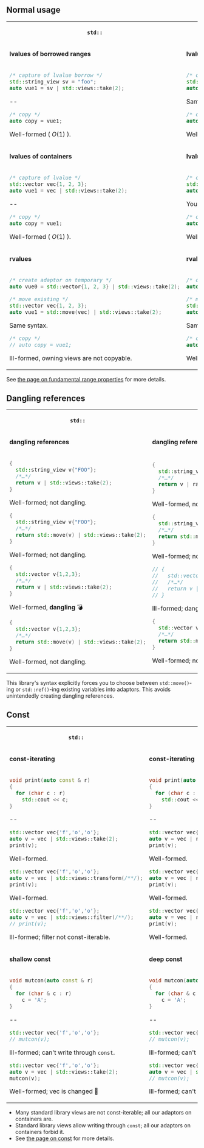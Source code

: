 ## Normal usage


<table>
<tr>
<th>

`std::`

</th>
<th>

`radr::`

</th>
</tr>

<tr>
<td>

**lvalues of borrowed ranges**

</td>
<td>

**lvalues of borrowed ranges**

</td>
</tr>



<tr>

<td>

```cpp
/* capture of lvalue borrow */
std::string_view sv = "foo";
auto vue1 = sv | std::views::take(2);
```

--

```cpp
/* copy */
auto copy = vue1;
```

Well-formed ( $O(1)$ ).


</td>


<td>

```cpp
/* capture of lvalue */
std::string_view sv = "foo";
auto rad2 = sv | radr::take(2);
```

Same syntax.

```cpp
/* copy */
auto copy = rad1;
```

Well-formed ( $O(1)$ ).
</td>
</tr>

<tr>
<td>

**lvalues of containers**

</td>
<td>

**lvalues of containers**

</td>
</tr>

<tr>
<td>

```cpp
/* capture of lvalue */
std::vector vec{1, 2, 3};
auto vue1 = vec | std::views::take(2);
```

--

```cpp
/* copy */
auto copy = vue1;
```

Well-formed ( $O(1)$ ).
</td>
<td>

```cpp
/* capture of lvalue */
std::vector vec{1, 2, 3};
auto rad2 = std::ref(vec) | radr::take(2);
```

You need to use `std::ref()` here!

```cpp
/* copy */
auto copy = rad1;
```

Well-formed ( $O(1)$ ).
</td>
</tr>

<tr>
<td>

**rvalues**

</td>
<td>

**rvalues**

</td>
</tr>

<tr>
<td>

```cpp
/* create adaptor on temporary */
auto vue0 = std::vector{1, 2, 3} | std::views::take(2);

/* move existing */
std::vector vec{1, 2, 3};
auto vue1 = std::move(vec) | std::views::take(2);
```

Same syntax.

```cpp
/* copy */
// auto copy = vue1;
```

Ill-formed, owning views are not copyable.

</td>
<td>

```cpp
/* create adaptor on temporary */
auto rad0 = std::vector{1, 2, 3} | radr::take(2);

/* move existing */
std::vector vec{1, 2, 3};
auto rad1 = std::move(vec) | radr::take(2);
```

Same syntax.

```cpp
/* copy */
auto copy = rad1;
```

Well-formed; our owning adaptors are ( $O(n)$ ).

</td>
</tr>

</table>

See [the page on fundamental range properties](./range_properties.md) for more details.


## Dangling references

<table>
<tr>
<th>

`std::`

</th>
<th>

`radr::`

</th>
</tr>
<tr>
<td>

**dangling references**

</td>
<td>

**dangling references**

</td>
</tr>

<tr>
<td>

```cpp
{
  std::string_view v{"FOO"};
  /*…*/
  return v | std::views::take(2);
}
```

Well-formed; not dangling.

```cpp
{
  std::string_view v{"FOO"};
  /*…*/
  return std::move(v) | std::views::take(2);
}
```

Well-formed; not dangling.

```cpp
{
  std::vector v{1,2,3};
  /*…*/
  return v | std::views::take(2);
}
```

Well-formed, **dangling** 💣

```cpp
{
  std::vector v{1,2,3};
  /*…*/
  return std::move(v) | std::views::take(2);
}
```

Well-formed, not dangling.
</td>

<td>

```cpp
{
  std::string_view v{"FOO"};
  /*…*/
  return v | radr::take(2);
}
```

Well-formed, not dangling.

```cpp
{
  std::string_view v{"FOO"};
  /*…*/
  return std::move(v) | radr::take(2);
}
```

Well-formed; not dangling.

```cpp
// {
//   std::vector v{1,2,3};
//   /*…*/
//   return v | std::views::take(2);
// }
```

Ill-formed; dangling prevented.


```cpp
{
  std::vector v{1,2,3};
  /*…*/
  return std::move(v) | std::views::take(2);
}
```

Well-formed; not dangling.
</td>
</tr>
</table>

This library's syntax explicitly forces you to choose between `std::move()`-ing or `std::ref()`-ing existing variables
into adaptors. This avoids unintendedly creating dangling references.


## Const

<table>
<tr>
<th>

`std::`

</th>
<th>

`radr::`

</th>
</tr>
<tr>
<td>

**const-iterating**

</td>
<td>

**const-iterating**

</td>
</tr>

<tr>
<td>

```cpp
void print(auto const & r)
{
  for (char c : r)
    std::cout << c;
}
```

--

```cpp
std::vector vec{'f','o','o'};
auto v = vec | std::views::take(2);
print(v);
```

Well-formed.

```cpp
std::vector vec{'f','o','o'};
auto v = vec | std::views::transform(/**/);
print(v);
```

Well-formed.

```cpp
std::vector vec{'f','o','o'};
auto v = vec | std::views::filter(/**/);
// print(v);
```

Ill-formed; filter not const-iterable.

</td>

<td>

```cpp
void print(auto const & r)
{
  for (char c : r)
    std::cout << c;
}
```

--

```cpp
std::vector vec{'f','o','o'};
auto v = vec | radr::take(2);
print(v);
```

Well-formed.

```cpp
std::vector vec{'f','o','o'};
auto v = vec | radr::transform(/**/);
print(v);
```

Well-formed.

```cpp
std::vector vec{'f','o','o'};
auto v = vec | radr::filter(/**/);
print(v);
```

Well-formed.
</td>
</tr>

<tr>
<td>

**shallow const**

</td>
<td>

**deep const**

</td>
</tr>

<tr>
<td>

```cpp
void mutcon(auto const & r)
{
  for (char & c : r)
    c = 'A';
}
```

--

```cpp
std::vector vec{'f','o','o'};
// mutcon(v);
```

Ill-formed; can't write through `const`.

```cpp
std::vector vec{'f','o','o'};
auto v = vec | std::views::take(2);
mutcon(v);
```

Well-formed; vec is changed 🙈
</td>

<td>

```cpp
void mutcon(auto const & r)
{
  for (char & c : r)
    c = 'A';
}
```

--

```cpp
std::vector vec{'f','o','o'};
// mutcon(v);
```

Ill-formed; can't write through `const`.

```cpp
std::vector vec{'f','o','o'};
auto v = vec | std::views::take(2);
// mutcon(v);
```

Ill-formed; can't write through `const`.
</td>
</tr>

</table>

* Many standard library views are not const-iterable; all our adaptors on containers are.
* Standard library views allow writing through `const`; all our adaptors on containers forbid it.
* See [the page on const](./const.md) for more details.
